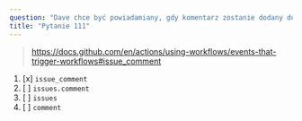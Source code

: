 ```yaml
---
question: "Dave chce być powiadamiany, gdy komentarz zostanie dodany do zgłoszenia w repozytorium GitHub. Które wyzwalanie zdarzeń należy użyć w konfiguracji przepływu pracy?"
title: "Pytanie 111"
---
```


> https://docs.github.com/en/actions/using-workflows/events-that-trigger-workflows#issue_comment
1. [x] `issue_comment`
1. [ ] `issues.comment`
1. [ ] `issues`
1. [ ] `comment`
